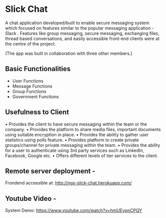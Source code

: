 # Slick Chat 
A chat application developed/built to enable secure messaging system which focused
on features similar to the popular messaging application - Slack . Features like group
messaging, secure messaging, exchanging files, thread based conversations, and easily
accessible front-end clients were at the centre of the project.

(The app was built in collaboration with three other members.)

## Basic Functionalities
- User Functions
- Message Functions
- Group Functions
- Government Functions

## Usefulness to Client
• Provides the client to have secure messaging within the team or the
company.
• Provides the platform to share media files, important documents
using suitable encryption in place.
• Provides the ability to gather user statistics using polls feature.
• Provides platform to create private groups/channel for private
messaging within the team.
• Provides the ability for a user to authenticate using 3rd party services
such as LinkedIn, Facebook, Google etc.
• Offers different levels of tier services to the client.

## Remote server deployment - 
Frondend accessible at: http://ngx-slick-chat.herokuapp.com/

## Youtube Video - 
System Demo: https://www.youtube.com/watch?v=hmUEypnCPQY


